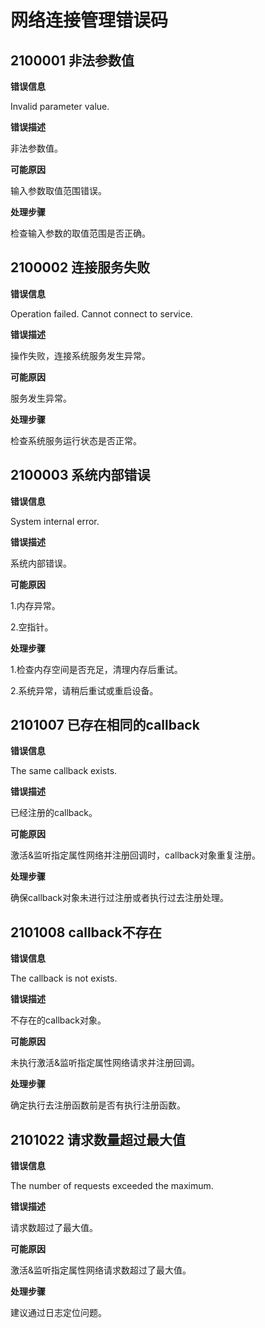 # 网络连接管理错误码

## 2100001 非法参数值

**错误信息**

Invalid parameter value.

**错误描述**

非法参数值。

**可能原因**

输入参数取值范围错误。

**处理步骤**

检查输入参数的取值范围是否正确。

## 2100002 连接服务失败

**错误信息**

Operation failed. Cannot connect to service.

**错误描述**

操作失败，连接系统服务发生异常。

**可能原因**

服务发生异常。

**处理步骤**

检查系统服务运行状态是否正常。

## 2100003 系统内部错误

**错误信息**

System internal error.

**错误描述**

系统内部错误。

**可能原因**

1.内存异常。

2.空指针。

**处理步骤**

1.检查内存空间是否充足，清理内存后重试。

2.系统异常，请稍后重试或重启设备。

## 2101007 已存在相同的callback

**错误信息**

The same callback exists.

**错误描述**

已经注册的callback。

**可能原因**

激活&监听指定属性网络并注册回调时，callback对象重复注册。

**处理步骤**

确保callback对象未进行过注册或者执行过去注册处理。

## 2101008 callback不存在

**错误信息**

The callback is not exists.

**错误描述**

不存在的callback对象。

**可能原因**

未执行激活&监听指定属性网络请求并注册回调。

**处理步骤**

确定执行去注册函数前是否有执行注册函数。

## 2101022 请求数量超过最大值

**错误信息**

The number of requests exceeded the maximum.

**错误描述**

请求数超过了最大值。

**可能原因**

激活&监听指定属性网络请求数超过了最大值。

**处理步骤**

建议通过日志定位问题。
